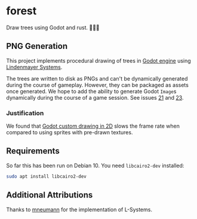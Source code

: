 # forest

Draw trees using Godot and rust. 🌳🤖🦀

## PNG Generation

This project implements procedural drawing of trees in [Godot engine](https://godotengine.org/) using [Lindenmayer Systems](http://algorithmicbotany.org/papers/#abop).

The trees are written to disk as PNGs and can't be dynamically generated during the course of gameplay. However, they can be packaged as assets once generated. We hope to add the ability to generate Godot `Image`s dynamically during the course of a game session. See issues [21](https://github.com/Terkwood/forest/issues/21) and [23](https://github.com/Terkwood/forest/issues/23). 

### Justification

We found that [Godot custom drawing in 2D](https://docs.godotengine.org/en/3.2/tutorials/2d/custom_drawing_in_2d.html) slows the frame rate when compared to using sprites with pre-drawn textures.

## Requirements

So far this has been run on Debian 10.  You need `libcairo2-dev` installed:

```sh
sudo apt install libcairo2-dev
```

## Additional Attributions

Thanks to [mneumann](https://github.com/mneumann/lindenmayer-system) for the implementation of L-Systems.
